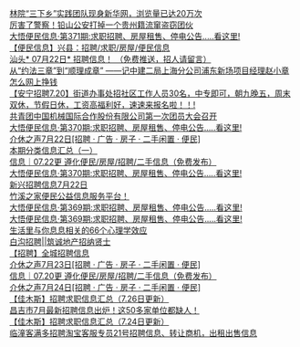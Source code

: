   
[林院“三下乡”实践团队现身新华网，浏览量已达20万次](http://www.dianyue.me/archives/173/5xrz9eb3e3hu4uvy/)  
[厉害了警察！铅山公安打掉一个贵州籍流窜盗窃团伙](http://www.dianyue.me/archives/400/z2xzfssc3vxi0bk9/)  
[大悟便民信息·第371期:求职招聘、房屋租售、停电公告.....看这里!](http://www.dianyue.me/archives/182/ah0w4v1llut0qo3d/)  
[【便民信息】兴县：招聘/求职/房屋/便民信息](http://www.dianyue.me/archives/184/9ul3yd53lim7zk2k/)  
[汕头* 07月22日* 招聘信息！ （免费推送，招人请留言）](http://www.dianyue.me/archives/032/53mejk7ga3q8msxb/)  
[从“约法三章”到“顺理成章” ——记中建二局上海分公司浦东新场项目经理赵小章](http://www.dianyue.me/archives/718/wkuzb5u82mwhg7rk/)  
[怎么网上挣钱](http://www.dianyue.me/archives/857/pfkj0qfjp9o4oj4d/)  
[【安宁招聘7.20】街道办事处招社区工作人员30名，中专即可，朝九晚五，周末双休，节假日休，工资高福利好，速速来报名啦！！!](http://www.dianyue.me/archives/852/op3x4hqvmdua7xn1/)  
[共青团中国机械国际合作股份有限公司第一次团员大会召开](http://www.dianyue.me/archives/936/ij985z8r9vz9sm5a/)  
[大悟便民信息·第370期:求职招聘、房屋租售、停电公告.....看这里!](http://www.dianyue.me/archives/163/tok1i6tf1iax8soq/)  
[介休之声7月22日[招聘 · 广告 · 房子 · 二手闲置 · 便民]](http://www.dianyue.me/archives/799/bqz5w5cepav9248c/)  
[本期分类信息汇总（一）](http://www.dianyue.me/archives/088/vs7vx58gaz0ane9p/)  
[信息｜07.22更 遵化便民/房屋/招聘/二手信息（免费发布）](http://www.dianyue.me/archives/015/xldmaugqewy9l1bu/)  
[大悟便民信息·第370期:求职招聘、房屋租售、停电公告.....看这里!](http://www.dianyue.me/archives/960/3mk8yi2ni2wxm69y/)  
[新兴招聘信息7月22日](http://www.dianyue.me/archives/980/sft63wv0eddsvx76/)  
[竹溪之家便民公益信息服务平台！](http://www.dianyue.me/archives/446/9zgapuk8o4iexu6u/)  
[大悟便民信息·第369期:求职招聘、房屋租售、停电公告.....看这里!](http://www.dianyue.me/archives/926/jna7gnr9pwc1l250/)  
[大悟便民信息·第369期:求职招聘、房屋租售、停电公告.....看这里!](http://www.dianyue.me/archives/141/y76mnrlr1dxy5r0m/)  
[生活里与你息息相关的66个心理学效应](http://www.dianyue.me/archives/574/jspjxb082ogwcwzc/)  
[白沟招聘||筑诚地产招纳贤士](http://www.dianyue.me/archives/817/g7zkspt892vox4ua/)  
[【招聘】全城招聘信息](http://www.dianyue.me/archives/295/28hs6u2g4o51ct9n/)  
[介休之声7月23日[招聘 · 广告 · 房子 · 二手闲置 · 便民]](http://www.dianyue.me/archives/822/n1r94s27u5gvckz6/)  
[信息｜07.20更 遵化便民/房屋/招聘/二手信息（免费发布）](http://www.dianyue.me/archives/008/xoxf0lh2cojo5m6q/)  
[介休之声7月24日[招聘 · 广告 · 房子 · 二手闲置 · 便民]](http://www.dianyue.me/archives/834/m0xsedv65cv9c1qb/)  
[【佳木斯】招聘求职信息汇总（7.26日更新）](http://www.dianyue.me/archives/211/xbohj9s0iyejxabi/)  
[昌吉市7月最新招聘信息出炉！这50多家单位都缺人！](http://www.dianyue.me/archives/941/utd46a0l13hqs64i/)  
[【佳木斯】招聘求职信息汇总（7.24日更新）](http://www.dianyue.me/archives/205/ds73yq2hyaq5tlec/)  
[临潼客满多招聘淘宝客服专员21号招聘信息、转让商机，出租出售信息](http://www.dianyue.me/archives/421/88fg9pbkg3s9usf2/)